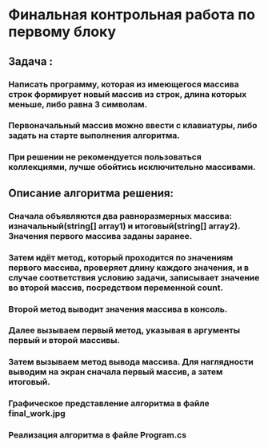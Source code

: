 # Финальная контрольная работа по первому блоку
## Задача :
### Написать программу, которая из имеющегося массива строк формирует новый массив из строк, длина которых меньше, либо равна 3 символам. 
### Первоначальный массив можно ввести с клавиатуры, либо задать на старте выполнения алгоритма.
### При решении не рекомендуется пользоваться коллекциями, лучше обойтись исключительно массивами.

## Описание алгоритма решения:
### Сначала объявляются два равноразмерных массива: изначальный(string[] array1) и итоговый(string[] array2). Значения первого массива заданы заранее.
### Затем идёт метод, который проходится по значениям первого массива, проверяет длину каждого значения, и в случае соответствия условию задачи, записывает значение во второй массив, посредством переменной count.
### Второй метод выводит значения массива в консоль.
### Далее вызываем первый метод, указывая в аргументы первый и второй массивы.
### Затем вызываем метод вывода массива. Для наглядности выводим на экран сначала первый массив, а затем итоговый.
### Графическое представление алгоритма в файле final_work.jpg
### Реализация алгоритма в файле Program.cs